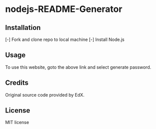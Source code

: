 # nodejs-README-Generator

## Installation
[-] Fork and clone repo to local machine
[-] Install Node.js

## Usage
To use this website, goto the above link and select generate password.

## Credits
Original source code provided by EdX.

## License
MIT license

